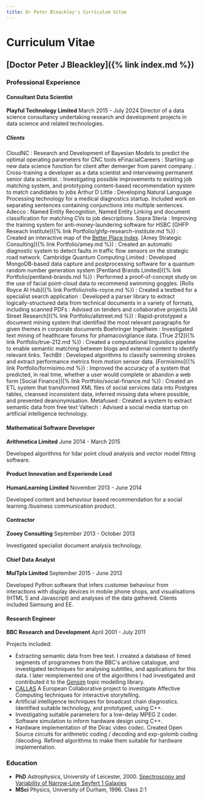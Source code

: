 ```yaml
---
title: Dr Peter Bleackley's Curriculum Vitae
---
```


# Curriculum Vitae
## [Doctor Peter J Bleackley]({% link index.md %})

### Professional Experience

#### Consultant Data Scientist
**Playful Technology Limited** March 2015 - July 2024
Director of a data science consultancy undertaking research and development projects in data science and related technologies.

##### Clients
CloudNC
: Research and Development of Bayesian Models to predict the optimal operating parameters for CNC
tools
eFinacialCareers
: Startiing up new data science function for client after demerger from parent company. 
: Cross-training a developer as a data scientist and interviewing permanent senior data scientist. 
: Investigating possible improvements to existing job matching system, and prototyping content-based recommendation system to match candidates to jobs
Arthur D Little
: Developing Natural Language Processing technology for a medical diagnostics startup. Included
work on separating sentences containing conjunctions into multiple sentences.
Adecco
: Named Entity Recognition, Named Entity Linking and document classification for matching CVs to
job descriptions.
Sopra Steria
: Improving the training system for anti-money-laundering software for HSBC
[GHFP Reseach Institute]({% link Portfolio/ghfp-research-institute.md %})
: Created an interactive map of the [Better Place Index](https://www.thebetterplaceindex.report/map).
[Amey Strategic Consulting]({% link Portfolio/amey.md %})
: Created an automatic diagnostic system to detect faults in traffic flow sensors on the strategic road network.
Cambridge Quantum Computing Limited
: Developed MongoDB-based data capture and postprocessing software for a quantum random number generation system
[Pentland Brands Limited]({% link Portfolio/pentland-brands.md %})
: Performed a proof-of-concept study on the use of facial point-cloud data to recommend swimming
goggles.
[Rolls Royce AI Hub]({% link Portfolio/rolls-royce.md %})
: Created a testbed for a specialist search application
: Developed a parser library to extract logically-structured data from technical documents in a variety of formats, including scanned PDFs
: Advised on tenders and collaborative projects
[All Street Research]({% link Portfolio/allstreet.md %})
: Rapid-prototyped a document mining system that identified the most relevant paragraphs for given themes in corporate documents
Boehringer Ingelheim
: Investigated text mining of healthcare forums for phamacovigilance data.
[True 212]({% link Portfolio/true-212.md %})
: Created a computational linguistics pipeline to enable semantic matching between blogs and external content to identify relevant links.
TechBit
: Developed algorithms to classify swimming strokes and extract performance metrics from motion sensor data.
[Formisimo]({% link Portfolio/formisimo.md %})
: Improved the accuracy of a system that predicted, in real time, whether a user would complete or abandon a web form
[Social Finance]({% link Portfolio/social-finance.md %})
: Created an ETL system that transformed XML files of social services data into Postgres tables,
cleansed inconsistent data, inferred missing data where possible, and prevented deanonymisation.
Metafused
: Created a system to extract semantic data from free text
Valtech
: Advised a social media startup on artificial intelligence technology.

#### Mathematical Software Developer
**Arithmetica Limited** June 2014 - March 2015

Developed algorithms for lidar point cloud analysis and vector model fitting software.

#### Product Innovation and Experiende Lead
**HumanLearning Limited** November 2013 - June 2014

Developed content and behaviour based recommendation for a social learning /business communication product.

#### Contractor
**Zooey Consulting** September 2013 - October 2013

Investigated specialist document analysis technology.

#### Chief Data Analyst
**MulTplx Limited** September 2015 - June 2013

Developed Python software that infers customer behaviour from interactions with display devices in mobile phone shops, and visualisations (HTML 5 and Javascript) and analyses of the data gathered. Clients included Samsung and EE.

#### Research Engineer
**BBC Research and Development** April 2001 - July 2011

Projects included:
* Extracting semantic data from free text. I created a database of timed segments of programmes from the BBC's archive catalogue, and investigated techniques for analysing subtitles, and applications for this data. I later reimplemented one of the algorithms I had investigated and contributed it to the [Gensim](https://radimrehurek.com/gensim/) topic modelling library.
* [CALLAS](http://callas-newmedia.eu) A European Collaborative project to investigate Affective Computing
techniques for interactive storytelling. 
* Artificial intelligence techniques for broadcast chain diagnostics. Identified suitable technology, and prototyped, using C++.
* Investigating suitable parameters for a low-delay MPEG 2 coder. Software simulation to inform hardware design using C++.
* Hardware implementation of the Dirac video codec. Created Open Source circuits for arithmetic coding / decoding and exp-golomb coding /decoding. Refined algorithms to make them suitable for hardware implementation.

### Education
* **PhD** Astrophysics, University of Leicester, 2000. [Spectroscopy and Variability of Narrow-Line Seyfert 1 Galaxies](https://figshare.le.ac.uk/articles/thesis/Spectroscopy_and_variability_of_Narrow_Line_Seyfert_1_galaxies/10152242)
* **MSci** Physics, University of Durham, 1996. Class 2:1 

